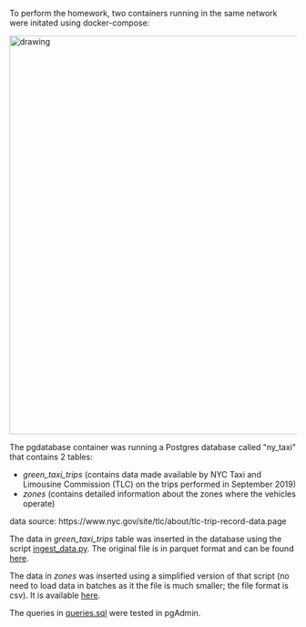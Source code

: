 To perform the homework, two containers running in the same network were initated using docker-compose:

<p><img src="https://github.com/ajose98/DE_ZoomCamp2024/assets/55530285/6e9cef02-2110-4103-ab56-f650340d19ef" alt="drawing" width="700"/></p>

The pgdatabase container was running a Postgres database called "ny_taxi" that contains 2 tables:
- _green_taxi_trips_ (contains data made available by NYC Taxi and Limousine Commission (TLC) on the trips performed in September 2019)
- _zones_ (contains detailed information about the zones where the vehicles operate)
<p>data source: https://www.nyc.gov/site/tlc/about/tlc-trip-record-data.page</p>

The data in _green_taxi_trips_ table was inserted in the database using the script [ingest_data.py](https://github.com/ajose98/DE_ZoomCamp2024/blob/main/CourseModules/1.Docker_Terraform/(1)%20Docker_SQL/ingest_data.py). The original file is in parquet format and can be found [here](https://d37ci6vzurychx.cloudfront.net/trip-data/green_tripdata_2019-09.parquet).

The data in _zones_ was inserted using a simplified version of that script (no need to load data in batches as it the file is much smaller; the file format is csv). It is available [here](https://d37ci6vzurychx.cloudfront.net/misc/taxi_zone_lookup.csv).

The queries in [queries.sql](https://github.com/ajose98/DE_ZoomCamp2024/blob/main/CourseModules/1.Docker_Terraform/Homework/queries.sql) were tested in pgAdmin.
